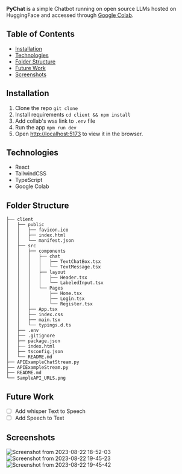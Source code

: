 **PyChat** is a simple Chatbot running on open source LLMs hosted on HuggingFace and accessed through [Google Colab](https://colab.research.google.com/drive/1BkL7zYVYtn0JPYKMPJ0tJmK-zMtINx0P?usp=sharing&authuser=1#scrollTo=T6oyrr4X0wc2). 

## Table of Contents
- [Installation](#installation)
- [Technologies](#technologies)
- [Folder Structure](#folder-structure)
- [Future Work](#future-work)
- [Screenshots](#screenshots)

## Installation
1. Clone the repo
   ```git clone```
2. Install requirements
    ```cd client && npm install```
3. Add collab's wss link to `.env` file
4. Run the app
    ```npm run dev```
5. Open [http://localhost:5173](http://localhost:5173) to view it in the browser.

## Technologies
- React
- TailwindCSS
- TypeScript
- Google Colab

## Folder Structure
```
├── client
│   ├── public
│   │   ├── favicon.ico
│   │   ├── index.html
│   │   └── manifest.json
│   ├── src
│   │   ├── components
│   │   │   ├── chat
│   │   │   │   ├── TextChatBox.tsx
│   │   │   │   └── TextMessage.tsx
│   │   │   ├── layout
│   │   │   │   ├── Header.tsx
│   │   │   │   └── LabeledInput.tsx
│   │   │   └── Pages
│   │   │       ├── Home.tsx
│   │   │       ├── Login.tsx
│   │   │       └── Register.tsx
│   │   ├── App.tsx
│   │   ├── index.css
│   │   ├── main.tsx
│   │   └── typings.d.ts
│   ├── .env
│   ├── .gitignore
│   ├── package.json
│   ├── index.html
│   ├── tsconfig.json
│   └── README.md
├── APIExampleChatStream.py
├── APIExampleStream.py
├── README.md
└── SampleAPI_URLS.png
```

## Future Work
- [ ] Add whisper Text to Speech
- [ ] Add Speech to Text

## Screenshots
![Screenshot from 2023-08-22 18-52-03](https://github.com/singwithaashish/pyChat/assets/52033403/fa246e56-628f-4879-9aee-87e1421946f4)
![Screenshot from 2023-08-22 19-45-23](https://github.com/singwithaashish/pyChat/assets/52033403/38e456fc-ca9a-41ee-bf91-439b36561b74)
![Screenshot from 2023-08-22 19-45-42](https://github.com/singwithaashish/pyChat/assets/52033403/a61b6637-01a5-45e7-889b-f4c0edf6306b)


